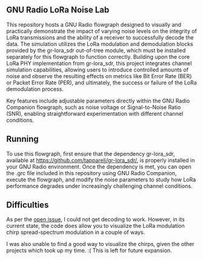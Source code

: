 ## GNU Radio LoRa Noise Lab

This repository hosts a GNU Radio flowgraph designed to visually and practically demonstrate the impact of varying noise levels on the integrity of LoRa transmissions and the ability of a receiver to successfully decode the data.
The simulation utilizes the LoRa modulation and demodulation blocks provided by the gr-lora_sdr out-of-tree module, which must be installed separately for this flowgraph to function correctly. Building upon the core LoRa PHY
implementation from gr-lora_sdr, this project integrates channel simulation capabilities, allowing users to introduce controlled amounts of noise and observe the resulting effects on metrics like Bit Error Rate (BER) or
Packet Error Rate (PER), and ultimately, the success or failure of the LoRa demodulation process.

Key features include adjustable parameters directly within the GNU Radio Companion flowgraph, such as noise voltage or Signal-to-Noise Ratio (SNR), enabling straightforward experimentation with different channel conditions.

## Running
To use this flowgraph, first ensure that the dependency gr-lora_sdr, available at https://github.com/tapparelj/gr-lora_sdr/, is properly installed in your GNU Radio environment. Once the dependency is met, you can open the
.grc file included in this repository using GNU Radio Companion, execute the flowgraph, and modify the noise parameters to study how LoRa performance degrades under increasingly challenging channel conditions.

## Difficulties
As per the [open issue](https://github.com/Tunas1337/gr-lora-noise-lab/issues/1), I could not get decoding to work. However, in its current state, the code does allow you to visualize the LoRa modulation chirp spread-spectrum modulation in a couple of ways.

I was also unable to find a good way to visualize the chirps, given the other projects which took up my time. :( This is left for future expansion.

